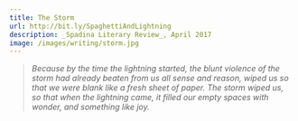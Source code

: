 ```yaml
---
title: The Storm
url: http://bit.ly/SpaghettiAndLightning
description: _Spadina Literary Review_, April 2017
image: /images/writing/storm.jpg
---
```

> _Because by the time the lightning started, the blunt violence of the storm had already beaten from us all sense and reason, wiped us so that we were blank like a fresh sheet of paper. The storm wiped us, so that when the lightning came, it filled our empty spaces with wonder, and something like joy._